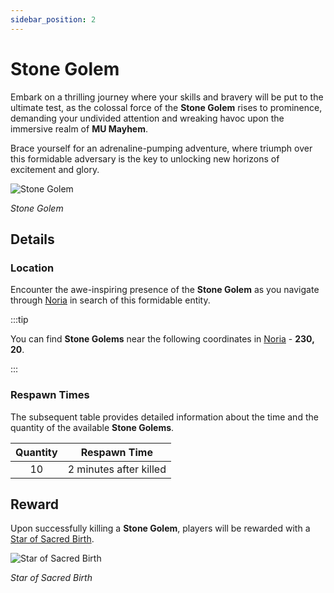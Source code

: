 ```yaml
---
sidebar_position: 2
---
```


# Stone Golem

Embark on a thrilling journey where your skills and bravery will be put to the ultimate test, as the colossal force of the **Stone Golem** rises to prominence, demanding your undivided attention and wreaking havoc upon the immersive realm of **MU Mayhem**.

Brace yourself for an adrenaline-pumping adventure, where triumph over this formidable adversary is the key to unlocking new horizons of excitement and glory.

![Stone Golem](/img/monsters/special/others/stone-golem.jpg)

_Stone Golem_

## Details

### Location

Encounter the awe-inspiring presence of the **Stone Golem** as you navigate through [Noria](/maps/noria) in search of this formidable entity.

:::tip

You can find **Stone Golems** near the following coordinates in [Noria](/maps/noria) - **230, 20**.

:::

### Respawn Times

The subsequent table provides detailed information about the time and the quantity of the available **Stone Golems**.

| Quantity |      Respawn Time      |
| :------: | :--------------------: |
|    10    | 2 minutes after killed |

## Reward

Upon successfully killing a **Stone Golem**, players will be rewarded with a [Star of Sacred Birth](/items/item-bags/non-exc/star).

![Star of Sacred Birth](/img/items/item-bags/star.png)

_Star of Sacred Birth_
